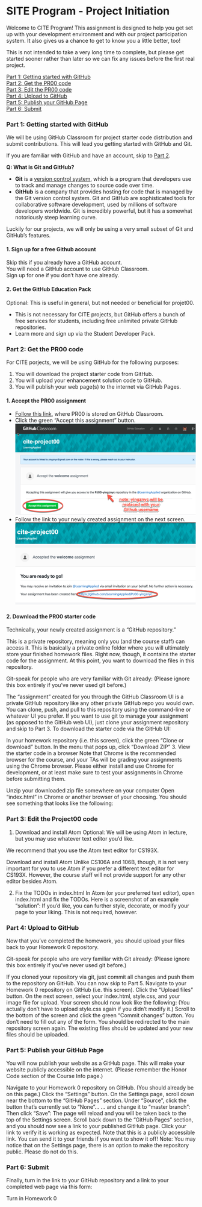 # SITE Program - Project Initiation
Welcome to CITE Program! This assignment is designed to help you get set up with your development environment and with our project participation system. It also gives us a chance to get to know you a little better, too!

This is not intended to take a very long time to complete, but please get started sooner rather than later so we can fix any issues before the first real project.

[Part 1: Getting started with GitHub](#part-1-getting-started-with-github)  
[Part 2: Get the PR00 code](#part-2-get-the-project00-code)  
[Part 3: Edit the PR00 code](#part-3-edit-the-project00-code)  
[Part 4: Upload to GitHub](#part-4-upload-to-gitHub)  
[Part 5: Publish your GitHub Page](#part-5-publish-your-gitHub-page)  
[Part 6: Submit](#part-6-submit)  

### Part 1: Getting started with GitHub
We will be using GitHub Classroom for project starter code distribution and submit contributions. This will lead you getting started with GitHub and Git.

If you are familiar with GitHub and have an account, skip to [Part 2](#part-2-get-the-project00-code).

**Q: What is Git and GitHub?**
* **Git** is a [version control system](https://www.atlassian.com/git/tutorials/what-is-version-control), which is a program that developers use to track and manage changes to source code over time.
* **GitHub** is a company that provides hosting for code that is managed by the Git version control system.
Git and GitHub are sophisticated tools for collaborative software development, used by millions of software developers worldwide. Git is incredibly powerful, but it has a somewhat notoriously steep learning curve.

Luckily for our projects, we will only be using a very small subset of Git and GitHub’s features.

#### 1. Sign up for a free Github account
Skip this if you already have a GitHub account.  
You will need a GitHub account to use GitHub Classroom.  
Sign up for one if you don’t have one already.  
#### 2. Get the GitHub Education Pack
Optional: This is useful in general, but not needed or beneficial for projet00.

* This is not necessary for CITE projects, but GitHub offers a bunch of free services for students, including free unlimited private GitHub repositories.
* Learn more and sign up via the Student Developer Pack.
### Part 2: Get the PR00 code
For CITE porjects, we will be using GitHub for the following purposes:

1. You will download the project starter code from GitHub.
2. You will upload your enhancement solution code to GitHub.
3. You will publish your web page(s) to the internet via GitHub Pages.
#### 1. Accept the PR00 assignment
* [Follow this link](https://classroom.github.com/a/kbF8Ashc), where PR00 is stored on GitHub Classroom.
* Click the green “Accept this assignment” button.![](accept-assignment.png) 
* Follow the link to your newly created assignment on the next screen.![](go-to-assignment.png)
#### 2. Download the PR00 starter code
Technically, your newly created assignment is a “GitHub repository.”

This is a private repository, meaning only you (and the course staff) can access it.
This is basically a private online folder where you will ultimately store your finished homework files. Right now, though, it contains the starter code for the assignment.
At this point, you want to download the files in this repository.

Git-speak for people who are very familiar with Git already:
(Please ignore this box entirely if you’ve never used git before.)

The “assignment” created for you through the GitHub Classroom UI is a private GitHub repository like any other private GitHub repo you would own.
You can clone, push, and pull to this repository using the command-line or whatever UI you prefer.
If you want to use git to manage your assignment (as opposed to the GitHub web UI), just clone your assignment repository and skip to Part 3.
To download the starter code via the GitHub UI:

In your homework repository (i.e. this screen), click the green “Clone or download” button. 
In the menu that pops up, click “Download ZIP” 
3. View the starter code in a browser
Note that Chrome is the recommended browser for the course, and your TAs will be grading your assignments using the Chrome browser. Please either install and use Chrome for development, or at least make sure to test your assignments in Chrome before submitting them.

Unzip your downloaded zip file somewhere on your computer
Open “index.html” in Chrome or another browser of your choosing.
You should see something that looks like the following: 
### Part 3: Edit the Project00 code
1. Download and install Atom
Optional: We will be using Atom in lecture, but you may use whatever text editor you’d like.

We recommend that you use the Atom text editor for CS193X.

Download and install Atom
Unlike CS106A and 106B, though, it is not very important for you to use Atom if you prefer a different text editor for CS193X. However, the course staff will not provide support for any other editor besides Atom.

2. Fix the TODOs in index.html
In Atom (or your preferred text editor), open index.html and fix the TODOs.
Here is a screenshot of an example “solution”: 
If you’d like, you can further style, decorate, or modify your page to your liking. This is not required, however.
### Part 4: Upload to GitHub
Now that you’ve completed the homework, you should upload your files back to your Homework 0 repository.

Git-speak for people who are very familiar with Git already:
(Please ignore this box entirely if you’ve never used git before.)

If you cloned your repository via git, just commit all changes and push them to the repository on GitHub.
You can now skip to Part 5.
Navigate to your Homework 0 repository on GitHub (i.e. this screen).
Click the “Upload files” button. 
On the next screen, select your index.html, style.css, and your image file for upload. Your screen should now look like the following: 
(You actually don’t have to upload style.css again if you didn’t modify it.)
Scroll to the bottom of the screen and click the green “Commit changes” button. You don’t need to fill out any of the form. 
You should be redirected to the main repository screen again. The existing files should be updated and your new files should be uploaded.
### Part 5: Publish your GitHub Page
You will now publish your website as a GitHub page. This will make your website publicly accessible on the internet. (Please remember the Honor Code section of the Course Info page.)

Navigate to your Homework 0 repository on GitHub. (You should already be on this page.)
Click the “Settings” button. 
On the Settings page, scroll down near the bottom to the “GitHub Pages” section. Under “Source”, click the button that’s currently set to “None”… 
… and change it to “master branch”: 
Then click “Save”: 
The page will reload and you will be taken back to the top of the Settings screen.
Scroll back down to the “GitHub Pages” section, and you should now see a link to your published GitHub page. 
Click your link to verify it is working as expected.
Note that this is a publicly accessible link. You can send it to your friends if you want to show it off!
Note: You may notice that on the Settings page, there is an option to make the repository public. Please do not do this.

### Part 6: Submit
Finally, turn in the link to your GitHub repository and a link to your completed web page via this form:

Turn in Homework 0
